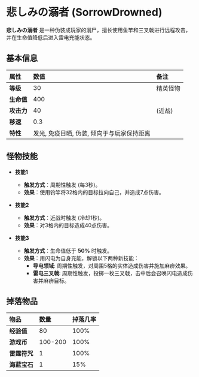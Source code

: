 # 悲しみの溺者 (SorrowDrowned)

**悲しみの溺者** 是一种伪装成玩家的溺尸，擅长使用鱼竿和三叉戟进行远程攻击，并在生命值降低后进入雷电充能状态。

## 基本信息

| 属性 | 数值 | 备注 |
| :--- | :--- | :--- |
| **等级** | 30 | 精英怪物 |
| **生命值** | 400 | |
| **攻击力** | 40 | (近战) |
| **移速** | 0.3 | |
| **特性** | 发光, 免疫日晒, 伪装, 倾向于与玩家保持距离 | |

## 怪物技能

- **技能1**
  - **触发方式**：周期性触发 (每3秒)。
  - **效果**：使用钓竿将32格内的目标拉向自己，并造成7点伤害。

- **技能2**
  - **触发方式**：近战时触发 (冷却1秒)。
  - **效果**：对3格内的目标造成40点伤害。

- **技能3**
  - **触发方式**：生命值低于 **50%** 时触发。
  - **效果**：用闪电为自身充能，解锁以下两种新技能：
    - **导电领域**: 周期性触发，对周围5格的实体造成伤害并施加麻痹效果。
    - **雷电三叉戟**: 周期性触发，投掷一枚三叉戟，击中后会召唤闪电造成伤害并麻痹目标。

## 掉落物品

| 物品 | 数量 | 掉落几率 |
| :--- | :--- | :--- |
| **经验值** | 80 | 100% |
| **游戏币** | 100-200 | 100% |
| **雷霆符咒** | 1 | 100% |
| **海蓝宝石** | 1 | 15% |